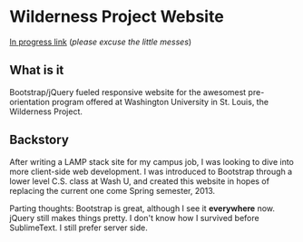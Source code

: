 Wilderness Project Website
==========================
[In progress link](http://www.tinyurl.com/tempwpurl) (*please excuse the little messes*)


What is it 
----------
Bootstrap/jQuery fueled responsive website for the awesomest pre-orientation program offered at Washington University in St. Louis, the Wilderness Project.

Backstory
---------
After writing a LAMP stack site for my campus job, I was looking to dive into more client-side web development. I was introduced to Bootstrap through a lower level C.S. class at Wash U, and created this website in hopes of replacing the current one come Spring semester, 2013. 

Parting thoughts: Bootstrap is great, although I see it <strong>everywhere</strong> now. jQuery still makes things pretty. I don't know how I survived before SublimeText. I still prefer server side.
